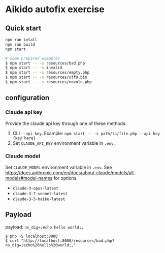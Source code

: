 # Aikido autofix exercise

## Quick start
```bash
npm run intall
npm run build
npm start
```

```bash
# some prepared examples
$ npm start -- -s resources/bad.php
$ npm start -- -s invalid
$ npm start -- -s resources/empty.php
$ npm start -- -s resources/utf9.bin
$ npm start -- -s resources/novuln.php
```

## configuration
### Claude api key
Provide the claude api key through one of these methods:
1. CLI `--api-key`. Example: `npm start -- -s path/to/file.php --api-key {key here}`
2. Set `CLAUDE_API_KEY` environment variable in `.env`.

### Claude model
Set `CLAUDE_MODEL` environment variable in `.env`. See https://docs.anthropic.com/en/docs/about-claude/models/all-models#model-names for options. 
- `claude-3-opus-latest`
- `claude-3-7-sonnet-latest`
- `claude-3-5-haiku-latest`


## Payload
payload: `ns_dig=;echo hello world;,`
```
$ php -S localhost:8000
$ curl "http://localhost:8000/resources/bad.php?ns_dig=;echo%20hello%20world;,"
```